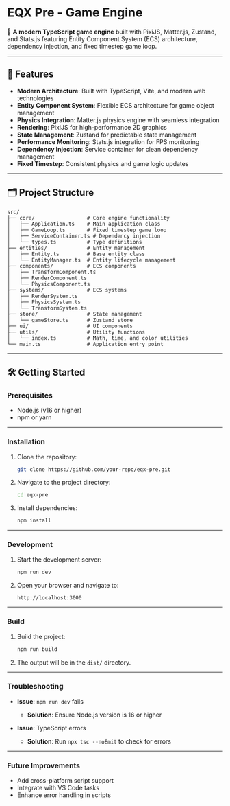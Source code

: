 # EQX Pre - Game Engine

🚀 **A modern TypeScript game engine** built with PixiJS, Matter.js, Zustand, and Stats.js featuring Entity Component System (ECS) architecture, dependency injection, and fixed timestep game loop.

---

## 🌟 Features

- **Modern Architecture**: Built with TypeScript, Vite, and modern web technologies
- **Entity Component System**: Flexible ECS architecture for game object management
- **Physics Integration**: Matter.js physics engine with seamless integration
- **Rendering**: PixiJS for high-performance 2D graphics
- **State Management**: Zustand for predictable state management
- **Performance Monitoring**: Stats.js integration for FPS monitoring
- **Dependency Injection**: Service container for clean dependency management
- **Fixed Timestep**: Consistent physics and game logic updates

---

## 🗂️ Project Structure

```
src/
├── core/                 # Core engine functionality
│   ├── Application.ts    # Main application class
│   ├── GameLoop.ts       # Fixed timestep game loop
│   ├── ServiceContainer.ts # Dependency injection
│   └── types.ts          # Type definitions
├── entities/             # Entity management
│   ├── Entity.ts         # Base entity class
│   └── EntityManager.ts  # Entity lifecycle management
├── components/           # ECS components
│   ├── TransformComponent.ts
│   ├── RenderComponent.ts
│   └── PhysicsComponent.ts
├── systems/              # ECS systems
│   ├── RenderSystem.ts
│   ├── PhysicsSystem.ts
│   └── TransformSystem.ts
├── store/                # State management
│   └── gameStore.ts      # Zustand store
├── ui/                   # UI components
├── utils/                # Utility functions
│   └── index.ts          # Math, time, and color utilities
└── main.ts               # Application entry point
```

---

## 🛠️ Getting Started

### Prerequisites

- Node.js (v16 or higher)
- npm or yarn

---

### Installation

1. Clone the repository:
   ```bash
   git clone https://github.com/your-repo/eqx-pre.git
   ```

2. Navigate to the project directory:
   ```bash
   cd eqx-pre
   ```

3. Install dependencies:
   ```bash
   npm install
   ```

---

### Development

1. Start the development server:
   ```bash
   npm run dev
   ```

2. Open your browser and navigate to:
   ```
   http://localhost:3000
   ```

---

### Build

1. Build the project:
   ```bash
   npm run build
   ```

2. The output will be in the `dist/` directory.

---

### Troubleshooting

- **Issue**: `npm run dev` fails
  - **Solution**: Ensure Node.js version is 16 or higher

- **Issue**: TypeScript errors
  - **Solution**: Run `npx tsc --noEmit` to check for errors

---

### Future Improvements

- Add cross-platform script support
- Integrate with VS Code tasks
- Enhance error handling in scripts